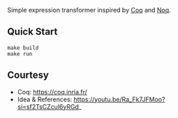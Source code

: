 Simple expression transformer inspired by [Coq](https://github.com/coq/coq) and [Noq](https://github.com/tsoding/Noq). 

## Quick Start
``` console
make build
make run
```

## Courtesy
- Coq: https://coq.inria.fr/
- Idea & References: https://youtu.be/Ra_Fk7JFMoo?si=sf2TsCZcul6yRGd_